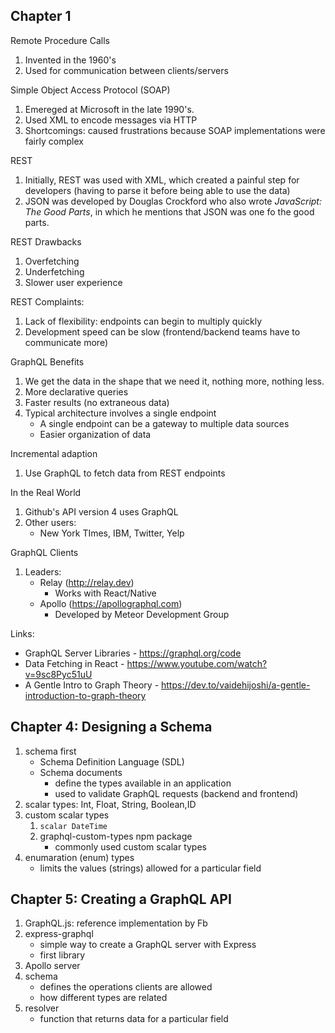 ## Chapter 1

Remote Procedure Calls
1. Invented in the 1960's
2. Used for communication between clients/servers

Simple Object Access Protocol (SOAP)
1. Emereged at Microsoft in the late 1990's.
2. Used XML to encode messages via HTTP
3. Shortcomings: caused frustrations because SOAP implementations were fairly complex

REST
1. Initially, REST was used with XML, which created a painful step for developers (having to parse it before being able to use the data)
2. JSON was developed by Douglas Crockford who also wrote *JavaScript: The Good Parts*, in which he mentions that JSON was one fo the good parts.

REST Drawbacks
1. Overfetching
2. Underfetching
3. Slower user experience

REST Complaints:
1. Lack of flexibility: endpoints can begin to multiply quickly
2. Development speed can be slow (frontend/backend teams have to communicate more)

GraphQL Benefits
1. We get the data in the shape that we need it, nothing more, nothing less.
2. More declarative queries
3. Faster results (no extraneous data)
4. Typical architecture involves a single endpoint
    - A single endpoint can be a gateway to multiple data sources
    - Easier organization of data

Incremental adaption
1. Use GraphQL to fetch data from REST endpoints

In the Real World
1. Github's API version 4 uses GraphQL
2. Other users:
   - New York TImes, IBM, Twitter, Yelp

GraphQL Clients
1. Leaders:
   - Relay (http://relay.dev)
      - Works with React/Native
   - Apollo (https://apollographql.com)
      - Developed by Meteor Development Group

Links:
- GraphQL Server Libraries - https://graphql.org/code
- Data Fetching in React - https://www.youtube.com/watch?v=9sc8Pyc51uU
- A Gentle Intro to Graph Theory - https://dev.to/vaidehijoshi/a-gentle-introduction-to-graph-theory

## Chapter 4: Designing a Schema
1. schema first
    - Schema Definition Language (SDL)
    - Schema documents
      - define the types available in an application
      - used to validate GraphQL requests (backend and frontend)
2. scalar types: Int, Float, String, Boolean,ID
3. custom scalar types
    1. `scalar DateTime`
    2. graphql-custom-types npm package
        - commonly used custom scalar types
4. enumaration (enum) types
    - limits the values (strings) allowed for a particular field

## Chapter 5: Creating a GraphQL API
1. GraphQL.js: reference implementation by Fb
2. express-graphql
    - simple way to create a GraphQL server with Express
    - first library
3. Apollo server
4. schema
    - defines the operations clients are allowed
    - how different types are related
5. resolver
    - function that returns data for a particular field
